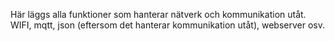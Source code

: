 Här läggs alla funktioner som hanterar nätverk och kommunikation utåt. WIFI, mqtt, json (eftersom det hanterar kommunikation utåt), webserver osv.